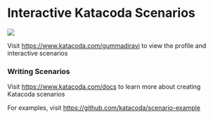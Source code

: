 # Interactive Katacoda Scenarios

[![](http://shields.katacoda.com/katacoda/gummadiravi/count.svg)](https://www.katacoda.com/gummadiravi "Get your profile on Katacoda.com")

Visit https://www.katacoda.com/gummadiravi to view the profile and interactive scenarios

### Writing Scenarios
Visit https://www.katacoda.com/docs to learn more about creating Katacoda scenarios

For examples, visit https://github.com/katacoda/scenario-example
